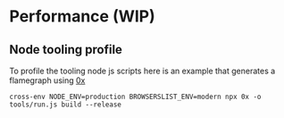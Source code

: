 # Performance (WIP)

## Node tooling profile

To profile the tooling node js scripts here is an example that generates a flamegraph using [0x](https://github.com/davidmarkclements/0x)

```
cross-env NODE_ENV=production BROWSERSLIST_ENV=modern npx 0x -o tools/run.js build --release
```
